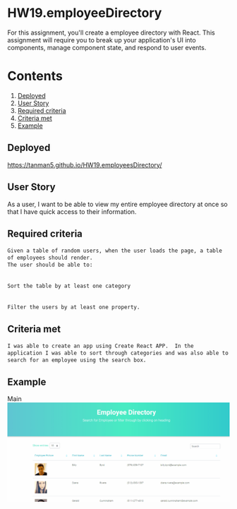 # HW19.employeeDirectory


For this assignment, you'll create a employee directory with React. This assignment will require you to break up your application's UI into components, manage component state, and respond to user events.

# Contents
1. [Deployed](#deployed)
2. [User Story](#user-story)
3. [Required criteria](#required-criteria)
4. [Criteria met](#criteria-met)
5. [Example](#example)

## Deployed
https://tanman5.github.io/HW19.employeesDirectory/

## User Story
As a user, I want to be able to view my entire employee directory at once so that I have quick access to their information.

## Required criteria

```
Given a table of random users, when the user loads the page, a table of employees should render.
The user should be able to:


Sort the table by at least one category


Filter the users by at least one property.
```

## Criteria met

```
I was able to create an app using Create React APP.  In the application I was able to sort through categories and was also able to search for an employee using the search box.

```

## Example
Main
![main](public/assets/example.gif)